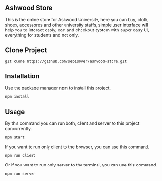 ## Ashwood Store

This is the online store for Ashwood University, here you can buy, cloth, shoes, accessores and other university staffs, simple user interface will help you to interact easly, cart and checkout system with super easy UI, everything for students and not only.

## Clone Project

`git clone https://github.com/sebiskver/ashwood-store.git`

## Installation

Use the package manager [npm](https://www.npmjs.com/) to install this project.

```bash
npm install
```

## Usage

By this command you can run both, client and server to this project concurrently.

```bash
npm start
```

If you want to run only client to the browser, you can use this command.

```bash
npm run client
```

Or if you want to run only server to the terminal, you can use this command.

```bash
npm run server
```
